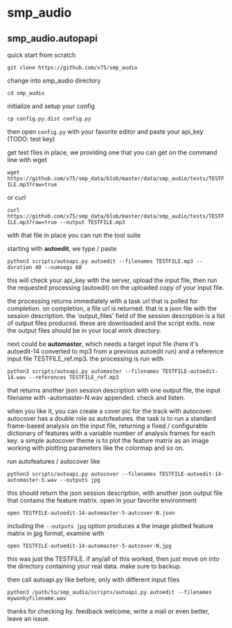 # smp\_audio
## smp\_audio.autopapi

quick start from scratch

`git clone https://github.com/x75/smp_audio`

change into smp_audio directory

`cd smp_audio`

initialize and setup your config

`cp config.py.dist config.py`

then open `config.py` with your favorite editor and paste your api_key (TODO: test key)

get test files in place, we providing one that you can get on the command line with wget

`wget https://github.com/x75/smp_data/blob/master/data/smp_audio/tests/TESTFILE.mp3?raw=true`

or curl

`curl https://github.com/x75/smp_data/blob/master/data/smp_audio/tests/TESTFILE.mp3?raw=true --output TESTFILE.mp3`

with that file in place you can run the tool suite

starting with **autoedit**, we type / paste

`python3 scripts/autoapi.py autoedit --filenames TESTFILE.mp3 --duration 40 --numsegs 60`

this will check your api_key with the server, upload the input file,
then run the requested processing (autoedit) on the uploaded copy of
your input file.

the processing returns immediately with a task url that is polled
for completion. on completion, a file url is returned. that is a json
file with the session description. the 'output_files' field of the
session description is a list of output files produced. these are
downloaded and the script exits. now the output files should be in
your local work directory.

next could be **automaster**, which needs a target input file (here it's
autoedit-14 converted to mp3 from a previous autoedit run) and a
reference input file TESTFILE_ref.mp3. the processing is run with

`python3 scripts/autoapi.py automaster --filenames TESTFILE-autoedit-14.wav --references TESTFILE_ref.mp3`

that returns another json session description with one output file,
the input filename with -automaster-N.wav appended. check and listen.

when you like it, you can create a cover pic for the track with
autocover. autocover has a double role as autofeatures. the task is to
run a standard frame-based analysis on the input file, returning a
fixed / configurable dictionary of features with a variable number of
analysis frames for each key. a simple autocover theme is to plot the
feature matrix as an image working with plotting parameters like the
colormap and so on.

run autofeatures / autocover like

`python3 scripts/autoapi.py autocover --filenames TESTFILE-autoedit-14-automaster-5.wav --outputs jpg`

this should return the json session description, with another json
output file that contains the feature matrix. open in your favorite
environment

`open TESTFILE-autoedit-14-automaster-5-autcover-N.json`

including the `--outputs jpg` option produces a the image plotted
feature matrix in jpg format, examine with

`open TESTFILE-autoedit-14-automaster-5-autcover-N.jpg`

this was just the TESTFILE. if any/all of this worked, then just move
on into the directory containing your real data. make sure to backup.

then call autoapi.py like before, only with different input files

`python3 /path/to/smp_audio/scripts/autoapi.py autoedit --filenames mywonkyfilename.wav`

thanks for checking by. feedback welcome, write a mail or even better,
leave an issue.
